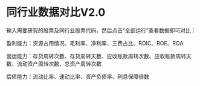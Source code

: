 # 同行业数据对比V2.0

输入需要研究的股票及同行业股票代码，然后点击“全部运行”查看数据即可对比：

盈利能力：资源占用情况、毛利率、净利率、三费占比、ROIC、ROE、ROA

营运能力：存货周转次数、存货周转天数、应收账款周转次数、应收账款周转天数、流动资产周转次数、总资产周转次数

偿债能力：流动比率、速动比率、资产负债率、利息保障倍数

